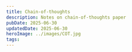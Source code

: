 ```yaml
---
title: Chain-of-thoughts
description: Notes on chain-of-thoughts paper
pubDate: 2025-06-30
updatedDate: 2025-06-30
heroImage: ../images/COT.jpg
tags:
---
```

